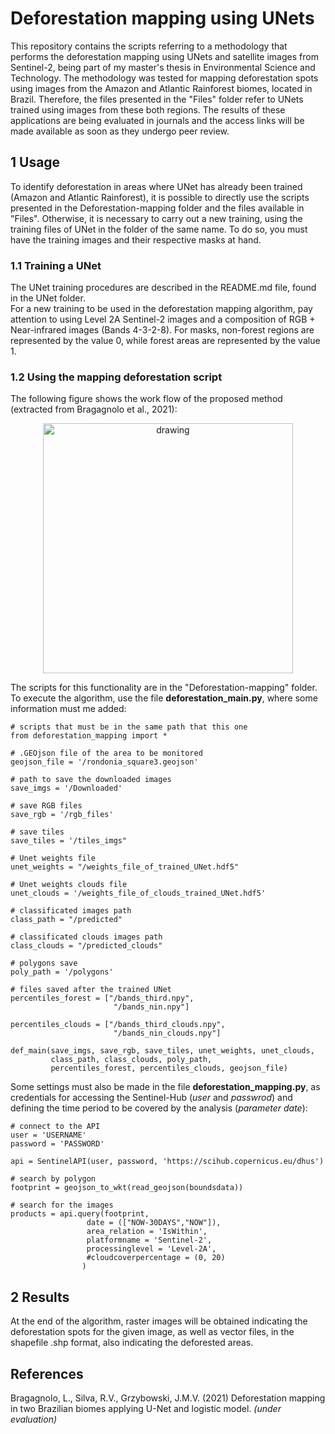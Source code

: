 # Deforestation mapping using UNets

This repository contains the scripts referring to a methodology that performs the deforestation mapping using UNets and satellite images from Sentinel-2, 
being part of my master's thesis in Environmental Science and Technology.
The methodology was tested for mapping deforestation spots using images from the Amazon and Atlantic Rainforest biomes, 
located in Brazil. Therefore, the files presented in the "Files" folder refer to UNets trained using images from these both regions. 
The results of these applications are being evaluated in journals and the access links will be made available as soon as they undergo peer review.
<br/>

## 1 Usage

To identify deforestation in areas where UNet has already been trained (Amazon and Atlantic Rainforest), it is possible to directly use the scripts presented in the 
Deforestation-mapping folder and the files available in "Files". Otherwise, it is necessary to carry out a new training, using the training files of UNet in the folder of the same name. 
To do so, you must have the training images and their respective masks at hand.

### 1.1 Training a UNet
The UNet training procedures are described in the README.md file, found in the UNet folder. 
<br/>
For a new training to be used in the deforestation mapping algorithm, pay attention to using Level 2A Sentinel-2 images and a composition of
RGB + Near-infrared images (Bands 4-3-2-8).
For masks, non-forest regions are represented by the value 0, while forest areas are represented by the value 1.

### 1.2 Using the mapping deforestation script
The following figure shows the work flow of the proposed method (extracted from Bragagnolo et al., 2021):

<p align="center"><img src="https://i.postimg.cc/90Y7CGHr/fluxograma.png" alt="drawing" width="400"/></p>

The scripts for this functionality are in the "Deforestation-mapping" folder. 
<br/>
To execute the algorithm, use the file **deforestation_main.py**, where some information must me added:

  
    # scripts that must be in the same path that this one
    from deforestation_mapping import *
    
    # .GEOjson file of the area to be monitored
    geojson_file = '/rondonia_square3.geojson'
    
    # path to save the downloaded images
    save_imgs = '/Downloaded'
    
    # save RGB files
    save_rgb = '/rgb_files'
    
    # save tiles
    save_tiles = '/tiles_imgs"
    
    # Unet weights file
    unet_weights = "/weights_file_of_trained_UNet.hdf5"
    
    # Unet weights clouds file
    unet_clouds = '/weights_file_of_clouds_trained_UNet.hdf5'
    
    # classificated images path
    class_path = "/predicted"
    
    # classificated clouds images path
    class_clouds = "/predicted_clouds"
    
    # polygons save
    poly_path = '/polygons'
    
    # files saved after the trained UNet
    percentiles_forest = ["/bands_third.npy",
                           "/bands_nin.npy"]
    
    percentiles_clouds = ["/bands_third_clouds.npy",
                           "/bands_nin_clouds.npy"]
    
    def_main(save_imgs, save_rgb, save_tiles, unet_weights, unet_clouds,
             class_path, class_clouds, poly_path, 
             percentiles_forest, percentiles_clouds, geojson_file)

Some settings must also be made in the file **deforestation_mapping.py**, as credentials for accessing the Sentinel-Hub (*user* and *passwrod*) 
and defining the time period to be covered by the analysis (*parameter date*):

    # connect to the API
    user = 'USERNAME'
    password = 'PASSWORD' 
    
    api = SentinelAPI(user, password, 'https://scihub.copernicus.eu/dhus')
    
    # search by polygon
    footprint = geojson_to_wkt(read_geojson(boundsdata))
    
    # search for the images
    products = api.query(footprint,
                     date = (["NOW-30DAYS","NOW"]),
                     area_relation = 'IsWithin',
                     platformname = 'Sentinel-2',
                     processinglevel = 'Level-2A',
                     #cloudcoverpercentage = (0, 20)
                    )

## 2 Results
At the end of the algorithm, raster images will be obtained indicating the deforestation spots for the given image, as well as vector files, in the shapefile .shp format, also indicating the deforested areas.

## References
Bragagnolo, L., Silva, R.V., Grzybowski, J.M.V. (2021) Deforestation mapping in two Brazilian biomes applying U-Net and logistic model. *(under evaluation)*
